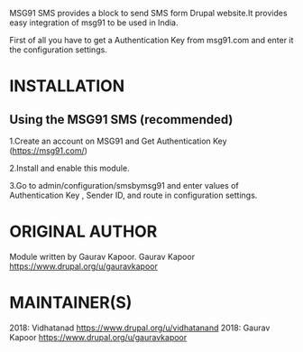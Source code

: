 MSG91 SMS provides a block to send SMS form Drupal website.It provides easy integration of msg91 to be used in India.

First of all you have to get a Authentication Key from msg91.com and enter it the configuration settings.

INSTALLATION
============

Using the MSG91 SMS (recommended)
-------------------------------

1.Create an account on MSG91 and Get Authentication Key (https://msg91.com/)

2.Install and enable this module. 

3.Go to admin/configuration/smsbymsg91 and enter values of Authentication Key , Sender ID, and route in
configuration settings.

ORIGINAL AUTHOR
===============
Module written by Gaurav Kapoor.
Gaurav Kapoor https://www.drupal.org/u/gauravkapoor

MAINTAINER(S)
=============
2018: Vidhatanad https://www.drupal.org/u/vidhatanand
2018: Gaurav Kapoor https://www.drupal.org/u/gauravkapoor

